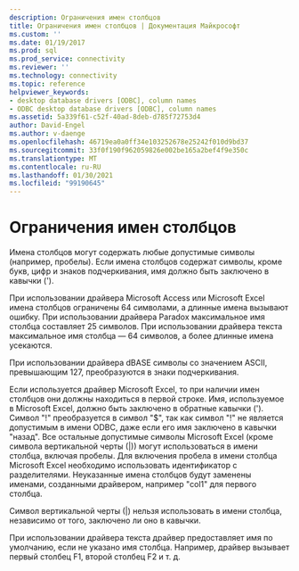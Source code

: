 ```yaml
---
description: Ограничения имен столбцов
title: Ограничения имен столбцов | Документация Майкрософт
ms.custom: ''
ms.date: 01/19/2017
ms.prod: sql
ms.prod_service: connectivity
ms.reviewer: ''
ms.technology: connectivity
ms.topic: reference
helpviewer_keywords:
- desktop database drivers [ODBC], column names
- ODBC desktop database drivers [ODBC], column names
ms.assetid: 5a339f61-c52f-40ad-8deb-d785f72753d4
author: David-Engel
ms.author: v-daenge
ms.openlocfilehash: 46719ea0a0ff34e103252678e25242f010d9bd37
ms.sourcegitcommit: 33f0f190f962059826e002be165a2bef4f9e350c
ms.translationtype: MT
ms.contentlocale: ru-RU
ms.lasthandoff: 01/30/2021
ms.locfileid: "99190645"
---
```

# <a name="column-name-limitations"></a>Ограничения имен столбцов
Имена столбцов могут содержать любые допустимые символы (например, пробелы). Если имена столбцов содержат символы, кроме букв, цифр и знаков подчеркивания, имя должно быть заключено в кавычки (').  
  
 При использовании драйвера Microsoft Access или Microsoft Excel имена столбцов ограничены 64 символами, а длинные имена вызывают ошибку. При использовании драйвера Paradox максимальное имя столбца составляет 25 символов. При использовании драйвера текста максимальное имя столбца — 64 символов, а более длинные имена усекаются.  
  
 При использовании драйвера dBASE символы со значением ASCII, превышающим 127, преобразуются в знаки подчеркивания.  
  
 Если используется драйвер Microsoft Excel, то при наличии имен столбцов они должны находиться в первой строке. Имя, используемое в Microsoft Excel, должно быть заключено в обратные кавычки ('). Символ "!" преобразуется в символ "$", так как символ "!" не является допустимым в имени ODBC, даже если его имя заключено в кавычки "назад". Все остальные допустимые символы Microsoft Excel (кроме символа вертикальной черты (&#124;)) могут использоваться в имени столбца, включая пробелы. Для включения пробела в имени столбца Microsoft Excel необходимо использовать идентификатор с разделителями. Неуказанные имена столбцов будут заменены именами, созданными драйвером, например "col1" для первого столбца.  
  
 Символ вертикальной черты (&#124;) нельзя использовать в имени столбца, независимо от того, заключено ли оно в кавычки.  
  
 При использовании драйвера текста драйвер предоставляет имя по умолчанию, если не указано имя столбца. Например, драйвер вызывает первый столбец F1, второй столбец F2 и т. д.
